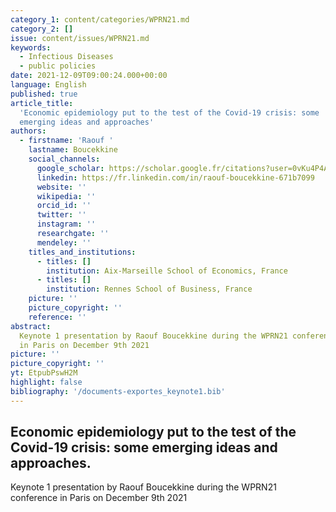 ```yaml
---
category_1: content/categories/WPRN21.md
category_2: []
issue: content/issues/WPRN21.md
keywords:
  - Infectious Diseases
  - public policies
date: 2021-12-09T09:00:24.000+00:00
language: English
published: true
article_title:
  'Economic epidemiology put to the test of the Covid-19 crisis: some
  emerging ideas and approaches'
authors:
  - firstname: 'Raouf '
    lastname: Boucekkine
    social_channels:
      google_scholar: https://scholar.google.fr/citations?user=0vKu4P4AAAAJ&hl=fr
      linkedin: https://fr.linkedin.com/in/raouf-boucekkine-671b7099
      website: ''
      wikipedia: ''
      orcid_id: ''
      twitter: ''
      instagram: ''
      researchgate: ''
      mendeley: ''
    titles_and_institutions:
      - titles: []
        institution: Aix-Marseille School of Economics, France
      - titles: []
        institution: Rennes School of Business, France
    picture: ''
    picture_copyright: ''
    reference: ''
abstract:
  Keynote 1 presentation by Raouf Boucekkine during the WPRN21 conference
  in Paris on December 9th 2021
picture: ''
picture_copyright: ''
yt: EtpubPswH2M
highlight: false
bibliography: '/documents-exportes_keynote1.bib'
---
```


## Economic epidemiology put to the test of the Covid-19 crisis: some emerging ideas and approaches.

Keynote 1 presentation by Raouf Boucekkine during the WPRN21 conference in Paris on December 9th 2021

<Youtube yt="EtpubPswH2M" caption ="Raouf Boucekkine: Economic epidemiology put to the test of the Covid-19 crisis"></Youtube>
